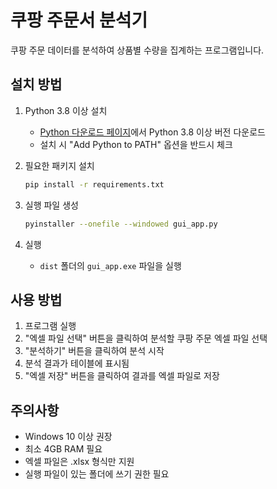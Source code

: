 # 쿠팡 주문서 분석기

쿠팡 주문 데이터를 분석하여 상품별 수량을 집계하는 프로그램입니다.

## 설치 방법

1. Python 3.8 이상 설치
   - [Python 다운로드 페이지](https://www.python.org/downloads/)에서 Python 3.8 이상 버전 다운로드
   - 설치 시 "Add Python to PATH" 옵션을 반드시 체크

2. 필요한 패키지 설치
   ```bash
   pip install -r requirements.txt
   ```

3. 실행 파일 생성
   ```bash
   pyinstaller --onefile --windowed gui_app.py
   ```

4. 실행
   - `dist` 폴더의 `gui_app.exe` 파일을 실행

## 사용 방법

1. 프로그램 실행
2. "엑셀 파일 선택" 버튼을 클릭하여 분석할 쿠팡 주문 엑셀 파일 선택
3. "분석하기" 버튼을 클릭하여 분석 시작
4. 분석 결과가 테이블에 표시됨
5. "엑셀 저장" 버튼을 클릭하여 결과를 엑셀 파일로 저장

## 주의사항

- Windows 10 이상 권장
- 최소 4GB RAM 필요
- 엑셀 파일은 .xlsx 형식만 지원
- 실행 파일이 있는 폴더에 쓰기 권한 필요 